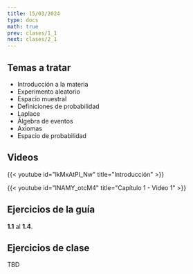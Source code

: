 ```yaml
---
title: 15/03/2024
type: docs
math: true
prev: clases/1_1
next: clases/2_1
---
```


## Temas a tratar

* Introducción a la materia
* Experimento aleatorio
* Espacio muestral
* Definiciones de probabilidad
* Laplace
* Álgebra de eventos
* Axiomas
* Espacio de probabilidad

## Videos

{{< youtube id="lkMxAtPI_Nw" title="Introducción" >}}

{{< youtube id="lNAMY_otcM4" title="Capítulo 1 - Video 1" >}}

## Ejercicios de la guía

**1.1** al **1.4**.

## Ejercicios de clase

TBD

